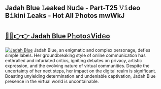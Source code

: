 ## Jadah Blue 𝙻eaked 𝙽u𝚍e - Part-T25 𝚅𝚒deo B𝚒kini 𝙻eaks - Hot All 𝙿hotos mwWkJ

# <h2><a href="http://ld0exhv.urlbe.top/?page=Jadah+Blue">🔗🔗👉👉 Jadah Blue P𝚑oto𝚜Vid𝚎o</a></h2>

[![Jadah Blue](https://i.imgur.com/eBuTRDB.gif)](http://ld0exhv.urlbe.top/?page=Jadah+Blue)
Jadah Blue, an enigmatic and complex personage, defies simple labels. Her groundbreaking style of online communication has enthralled and infuriated critics, igniting debates on privacy, artistic expression, and the evolving nature of virtual communities. Despite the uncertainty of her next steps, her impact on the digital realm is significant. Boasting unyielding determination and undeniable captivation, Jadah Blue presence in the virtual world is uncontainable.
